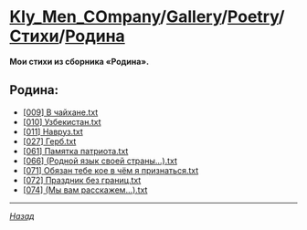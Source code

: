 ﻿# [Kly_Men_COmpany][]/[Gallery][]/[Poetry][]/[Стихи][]/[Родина][]

**Мои стихи из сборника «Родина».**

## Родина:

- [\[009\] В чайхане.txt](https://github.com/aleksusklim/Poetry/blob/master/Стихи/Родина/\[009\]%20В%20чайхане.txt.md)
- [\[010\] Узбекистан.txt](https://github.com/aleksusklim/Poetry/blob/master/Стихи/Родина/\[010\]%20Узбекистан.txt.md)
- [\[011\] Навруз.txt](https://github.com/aleksusklim/Poetry/blob/master/Стихи/Родина/\[011\]%20Навруз.txt.md)
- [\[027\] Герб.txt](https://github.com/aleksusklim/Poetry/blob/master/Стихи/Родина/\[027\]%20Герб.txt.md)
- [\[061\] Памятка патриота.txt](https://github.com/aleksusklim/Poetry/blob/master/Стихи/Родина/\[061\]%20Памятка%20патриота.txt.md)
- [\[066\] (Родной язык своей страны…).txt](https://github.com/aleksusklim/Poetry/blob/master/Стихи/Родина/\[066\]%20(Родной%20язык%20своей%20страны…).txt.md)
- [\[071\] Обязан тебе кое в чём я признаться.txt](https://github.com/aleksusklim/Poetry/blob/master/Стихи/Родина/\[071\]%20Обязан%20тебе%20кое%20в%20чём%20я%20признаться.txt.md)
- [\[072\] Праздник без границ.txt](https://github.com/aleksusklim/Poetry/blob/master/Стихи/Родина/\[072\]%20Праздник%20без%20границ.txt.md)
- [\[074\] (Мы вам расскажем…).txt](https://github.com/aleksusklim/Poetry/blob/master/Стихи/Родина/\[074\]%20(Мы%20вам%20расскажем…).txt.md)

---

_[Назад][Стихи]_

[Kly_Men_COmpany]: https://github.com/aleksusklim/Kly_Men_COmpany "Kly_Men_COmpany"
[Gallery]: https://github.com/aleksusklim/Kly_Men_COmpany/tree/master/Gallery/ "Kly_Men_COmpany/Gallery/"
[Poetry]: https://github.com/aleksusklim/Poetry/ "Kly_Men_COmpany/Gallery/Poetry/"
[Стихи]: https://github.com/aleksusklim/Poetry/tree/master/Стихи/ "Kly_Men_COmpany/Gallery/Poetry/Стихи/"
[Родина]: https://github.com/aleksusklim/Poetry/tree/master/Стихи/Родина/ "Kly_Men_COmpany/Gallery/Poetry/Стихи/Родина/"